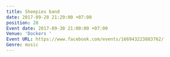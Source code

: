 ```yaml
---
title: Sheepies band
date: 2017-09-28 21:29:00 +07:00
position: 28
Event date: 2017-09-30 21:00:00 +07:00
Venue: 'Dockers '
Event URL: https://www.facebook.com/events/166943223883762/
Genre: music
---
```


